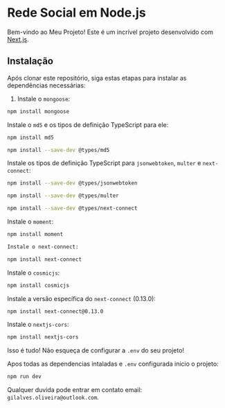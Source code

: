 
# Rede Social em Node.js

Bem-vindo ao Meu Projeto! Este é um incrível projeto desenvolvido com [Next.js](https://nextjs.org/).

## Instalação

Após clonar este repositório, siga estas etapas para instalar as dependências necessárias:

1. Instale o `mongoose`:

```bash
npm install mongoose
```

Instale o `md5` e os tipos de definição TypeScript para ele:

```bash
npm install md5
```

```bash
npm install --save-dev @types/md5
```

Instale os tipos de definição TypeScript para `jsonwebtoken`, `multer` e `next-connect`:

```bash
npm install --save-dev @types/jsonwebtoken
```

```bash
npm install --save-dev @types/multer
```

```bash
npm install --save-dev @types/next-connect
```


Instale o `moment`:

```bash
npm install moment
```

```bash
Instale o next-connect:
```

```bash
npm install next-connect
```

Instale o `cosmicjs`:

```bash
npm install cosmicjs
```

Instale a versão específica do `next-connect` (0.13.0):

```bash
npm install next-connect@0.13.0
```

Instale o `nextjs-cors`:

```bash
npm install nextjs-cors
```

Isso é tudo! Não esqueça de configurar a `.env` do seu projeto!

Apos todas as dependencias intaladas e `.env` configurada inicio o projeto:

```bash
npm run dev
```
Qualquer duvida pode entrar em contato email: `gilalves.oliveira@outlook.com`.